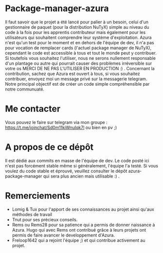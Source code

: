 # Package-manager-azura

Il faut savoir que le projet a été lancé pour palier à un besoin, celui d'un gestionnaire de paquet (pour la distribution NuTyX) simple au niveau du code à la fois pour les apprentis contributeur mais également pour les utilisateurs qui souhaitent comprendre leur système d'exploitation. Azura n'est qu'un test pour le moment et en dehors de l'équipe de dev, il n'a pas pour vocation de remplacer cards (l'actuel package manager de NuTyX), cependant le code est accessible à tous et tout le monde peut y contribuer. Si toutefois vous souhaitez l'utiliser, nous ne serons nullement responsable d'un plantage ou autre qui pourrait causer des problèmes irréversible sur votre os MERCI DE NE PAS L'UTILISER EN PRODUCTION :) . Concernant la contribution, sachez que Azura est ouvert à tous, si vous souhaitez contribuer, envoyez moi un message privé sur la messagerie telegram. Notre principal objectif est de créer un code simple compréhensible par notre communuaté.

# Me contacter

Vous pouvez le faire sur telegram via mon groupe : https://t.me/joinchat/Sd0m11kiWnuIqk7l ou bien en pv ;)

# A propos de ce dépôt

Il est dédié aux commits en masse de l'équipe de dev. Le code posté ici n'est pas forcément stable même si généralement, l'équipe l'a testé. Si vous voulez du code stable et éprouvé, veuillez consulter le dépôt azura-package-manager qui sera plus ancien mais utilisable :) .

# Remerciements

- Lomig & Tux pour l'apport de ses connaissances au projet ainsi qu'aux méthodes de travail
- Tnut pour ses précieux conseils. 
- Rems ou Rems28 pour sa patience qui a permis de donner naissance à Azura. Hugo qui avec Rems ont contribué grâce à leurs projets ont permis de faire avancer le developpement d'Azura.
- Freloop1642 qui a rejoint l'équipe ;) et qui contribue activement au projet.

